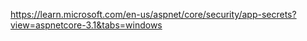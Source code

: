 https://learn.microsoft.com/en-us/aspnet/core/security/app-secrets?view=aspnetcore-3.1&tabs=windows <br>